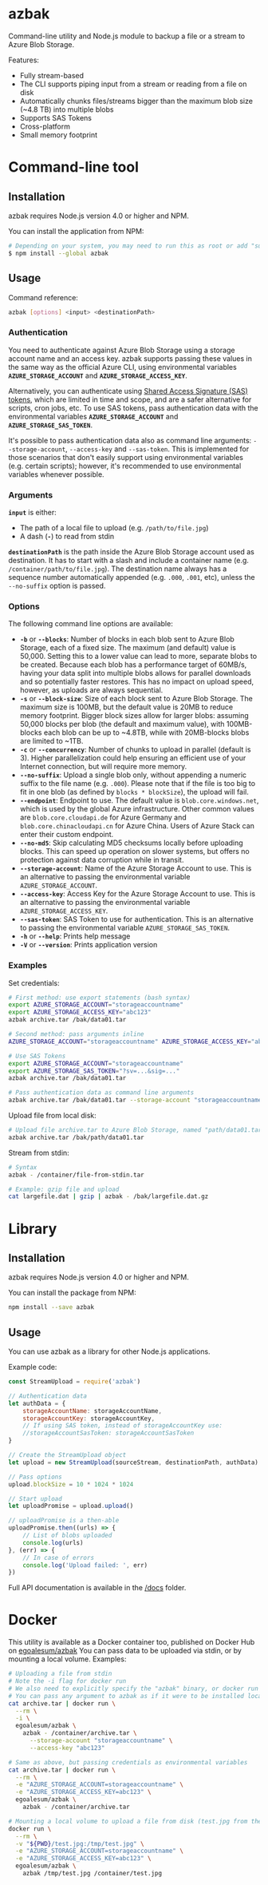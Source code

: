 # azbak

Command-line utility and Node.js module to backup a file or a stream to Azure Blob Storage.

Features:

- Fully stream-based
- The CLI supports piping input from a stream or reading from a file on disk
- Automatically chunks files/streams bigger than the maximum blob size (~4.8 TB) into multiple blobs
- Supports SAS Tokens
- Cross-platform
- Small memory footprint

# Command-line tool

## Installation

azbak requires Node.js version 4.0 or higher and NPM.

You can install the application from NPM:

````sh
# Depending on your system, you may need to run this as root or add "sudo"
$ npm install --global azbak
````

## Usage

Command reference:

````sh
azbak [options] <input> <destinationPath>
````

### Authentication

You need to authenticate against Azure Blob Storage using a storage account name and an access key. azbak supports passing these values in the same way as the official Azure CLI, using environmental variables **`AZURE_STORAGE_ACCOUNT`** and **`AZURE_STORAGE_ACCESS_KEY`**.

Alternatively, you can authenticate using [Shared Access Signature (SAS) tokens](https://docs.microsoft.com/en-us/azure/storage/storage-dotnet-shared-access-signature-part-1), which are limited in time and scope, and are a safer alternative for scripts, cron jobs, etc. To use SAS tokens, pass authentication data with the environmental variables **`AZURE_STORAGE_ACCOUNT`** and **`AZURE_STORAGE_SAS_TOKEN`**.

It's possible to pass authentication data also as command line arguments: `--storage-account`, `--access-key` and `--sas-token`. This is implemented for those scenarios that don't easily support using environmental variables (e.g. certain scripts); however, it's recommended to use environmental variables whenever possible.

### Arguments

**`input`** is either:

- The path of a local file to upload (e.g. `/path/to/file.jpg`)
- A dash (**`-`**) to read from stdin

**`destinationPath`** is the path inside the Azure Blob Storage account used as destination. It has to start with a slash and include a container name (e.g. `/container/path/to/file.jpg`). The destination name always has a sequence number automatically appended (e.g. `.000`, `.001`, etc), unless the `--no-suffix` option is passed.

### Options

The following command line options are available:

- **`-b`** or **`--blocks`**: Number of blocks in each blob sent to Azure Blob Storage, each of a fixed size. The maximum (and default) value is 50,000. Setting this to a lower value can lead to more, separate blobs to be created. Because each blob has a performance target of 60MB/s, having your data split into multiple blobs allows for parallel downloads and so potentially faster restores. This has no impact on upload speed, however, as uploads are always sequential.
- **`-s`** or **`--block-size`**: Size of each block sent to Azure Blob Storage. The maximum size is 100MB, but the default value is 20MB to reduce memory footprint. Bigger block sizes allow for larger blobs: assuming 50,000 blocks per blob (the default and maximum value), with 100MB-blocks each blob can be up to ~4.8TB, while with 20MB-blocks blobs are limited to ~1TB.
- **`-c`** or **`--concurrency`**: Number of chunks to upload in parallel (default is 3). Higher parallelization could help ensuring an efficient use of your Internet connection, but will require more memory.
- **`--no-suffix`**: Upload a single blob only, without appending a numeric suffix to the file name (e.g. `.000`). Please note that if the file is too big to fit in one blob (as defined by `blocks * blockSize`), the upload will fail.
- **`--endpoint`**: Endpoint to use. The default value is `blob.core.windows.net`, which is used by the global Azure infrastructure. Other common values are `blob.core.cloudapi.de` for Azure Germany and `blob.core.chinacloudapi.cn` for Azure China. Users of Azure Stack can enter their custom endpoint.
- **`--no-md5`**: Skip calculating MD5 checksums locally before uploading blocks. This can speed up operation on slower systems, but offers no protection against data corruption while in transit.
- **`--storage-account`**: Name of the Azure Storage Account to use. This is an alternative to passing the environmental variable `AZURE_STORAGE_ACCOUNT`.
- **`--access-key`**: Access Key for the Azure Storage Account to use. This is an alternative to passing the environmental variable `AZURE_STORAGE_ACCESS_KEY`.
- **`--sas-token`**: SAS Token to use for authentication. This is an alternative to passing the environmental variable `AZURE_STORAGE_SAS_TOKEN`.
- **`-h`** or **`--help`**: Prints help message
- **`-V`** or **`--version`**: Prints application version

### Examples

Set credentials:

````sh
# First method: use export statements (bash syntax)
export AZURE_STORAGE_ACCOUNT="storageaccountname"
export AZURE_STORAGE_ACCESS_KEY="abc123"
azbak archive.tar /bak/data01.tar

# Second method: pass arguments inline
AZURE_STORAGE_ACCOUNT="storageaccountname" AZURE_STORAGE_ACCESS_KEY="abc123" azbak archive.tar /bak/data01.tar

# Use SAS Tokens
export AZURE_STORAGE_ACCOUNT="storageaccountname"
export AZURE_STORAGE_SAS_TOKEN="?sv=...&sig=..."
azbak archive.tar /bak/data01.tar

# Pass authentication data as command line arguments
azbak archive.tar /bak/data01.tar --storage-account "storageaccountname" --sas-token "?sv=...&sig=..."
````

Upload file from local disk:

````sh
# Upload file archive.tar to Azure Blob Storage, named "path/data01.tar" inside the Storage Account "bak"
azbak archive.tar /bak/path/data01.tar
````

Stream from stdin:

````sh
# Syntax
azbak - /container/file-from-stdin.tar

# Example: gzip file and upload
cat largefile.dat | gzip | azbak - /bak/largefile.dat.gz
````

# Library

## Installation

azbak requires Node.js version 4.0 or higher and NPM.

You can install the package from NPM:

````sh
npm install --save azbak
````

## Usage

You can use azbak as a library for other Node.js applications.

Example code:

````js
const StreamUpload = require('azbak')

// Authentication data
let authData = {
    storageAccountName: storageAccountName,
    storageAccountKey: storageAccountKey,
    // If using SAS token, instead of storageAccountKey use:
    //storageAccountSasToken: storageAccountSasToken
}

// Create the StreamUpload object
let upload = new StreamUpload(sourceStream, destinationPath, authData)

// Pass options
upload.blockSize = 10 * 1024 * 1024

// Start upload
let uploadPromise = upload.upload()

// uploadPromise is a then-able
uploadPromise.then((urls) => {
    // List of blobs uploaded
    console.log(urls)
}, (err) => {
    // In case of errors
    console.log('Upload failed: ', err)
})
````

Full API documentation is available in the [/docs](docs) folder.

# Docker

This utility is available as a Docker container too, published on Docker Hub on [egoalesum/azbak](https://hub.docker.com/r/egoalesum/azbak/) You can pass data to be uploaded via stdin, or by mounting a local volume. Examples:

````sh
# Uploading a file from stdin
# Note the -i flag for docker run
# We also need to explicitly specify the "azbak" binary, or docker run will assume "-" is the executable
# You can pass any argument to azbak as if it were to be installed locally
cat archive.tar | docker run \
  --rm \
  -i \
  egoalesum/azbak \
    azbak - /container/archive.tar \
      --storage-account "storageaccountname" \
      --access-key "abc123"

# Same as above, but passing credentials as environmental variables
cat archive.tar | docker run \
  --rm \
  -e "AZURE_STORAGE_ACCOUNT=storageaccountname" \
  -e "AZURE_STORAGE_ACCESS_KEY=abc123" \
  egoalesum/azbak \
    azbak - /container/archive.tar

# Mounting a local volume to upload a file from disk (test.jpg from the current folder)
docker run \
  --rm \
  -v "${PWD}/test.jpg:/tmp/test.jpg" \
  -e "AZURE_STORAGE_ACCOUNT=storageaccountname" \
  -e "AZURE_STORAGE_ACCESS_KEY=abc123" \
  egoalesum/azbak \
    azbak /tmp/test.jpg /container/test.jpg
````

